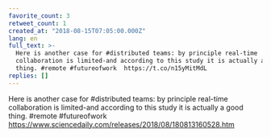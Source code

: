 ```yaml
---
favorite_count: 3
retweet_count: 1
created_at: "2018-08-15T07:05:00.000Z"
lang: en
full_text: >-
  Here is another case for #distributed teams: by principle real-time
  collaboration is limited-and according to this study it is actually a good
  thing. #remote #futureofwork  https://t.co/n15yMitMdL
replies: []
---
```


Here is another case for #distributed teams: by principle real-time
collaboration is limited-and according to this study it is actually a good
thing. #remote #futureofwork
<https://www.sciencedaily.com/releases/2018/08/180813160528.htm>
